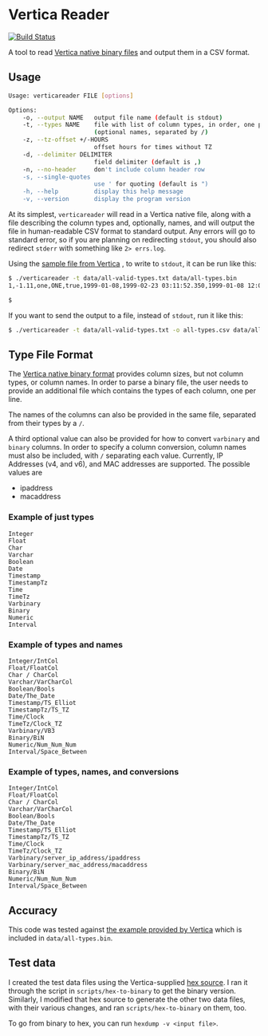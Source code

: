 # Vertica Reader
[![Build Status](https://travis-ci.org/joeygibson/verticareader.svg?branch=master)](https://travis-ci.org/joeygibson/verticareader)

A tool to read [Vertica native binary files](https://www.vertica.com/docs/9.3.x/HTML/Content/Authoring/AdministratorsGuide/BinaryFilesAppendix/CreatingNativeBinaryFormatFiles.htm)
and output them in a CSV format. 

## Usage

```bash
Usage: verticareader FILE [options]

Options:
    -o, --output NAME   output file name (default is stdout)
    -t, --types NAME    file with list of column types, in order, one per line
                        (optional names, separated by /)
    -z, --tz-offset +/-HOURS
                        offset hours for times without TZ
    -d, --delimiter DELIMITER
                        field delimiter (default is ,)
    -n, --no-header     don't include column header row
    -s, --single-quotes
                        use ' for quoting (default is ")
    -h, --help          display this help message
    -v, --version       display the program version
```

At its simplest, `verticareader` will read in a Vertica native file, along with a
file describing the column types and, optionally, names, and will output the file in
human-readable CSV format to standard output. Any errors will go to standard error,
so if you are planning on redirecting `stdout`, you should also redirect `stderr` with
something like `2> errs.log`. 

Using the [sample file from Vertica](https://www.vertica.com/docs/9.3.x/HTML/Content/Authoring/AdministratorsGuide/BinaryFilesAppendix/Example.htm)
, to write to `stdout`, it can be run like this:

```bash
$ ./verticareader -t data/all-valid-types.txt data/all-types.bin
1,-1.11,one,ONE,true,1999-01-08,1999-02-23 03:11:52.350,1999-01-08 12:04:37+00,07:09:23,15:12:34-05,0xABCD,0xABCD,1234532,03:03:03

$
```

If you want to send the output to a file, instead of `stdout`, run it like this:

```bash
$ ./verticareader -t data/all-valid-types.txt -o all-types.csv data/all-types.bin
```

## Type File Format

The [Vertica native binary format](https://www.vertica.com/docs/9.2.x/HTML/Content/Authoring/AdministratorsGuide/BinaryFilesAppendix/CreatingNativeBinaryFormatFiles.htm)
provides column sizes, but not column types, or column names. In
order to parse a binary file, the user needs to provide an additional file which contains the types
of each column, one per line. 

The names of the columns can also be provided in the same file, separated from their types
by a `/`.

A third optional value can also be provided for how to convert `varbinary` and `binary` columns. In
order to specify a column conversion, column names must also be included, with `/` separating each
value. Currently, IP Addresses (v4, and v6), and MAC addresses are supported. The possible values are 

* ipaddress
* macaddress

### Example of just types

```
Integer
Float
Char
Varchar
Boolean
Date
Timestamp
TimestampTz
Time
TimeTz
Varbinary
Binary
Numeric
Interval
```

### Example of types and names

```
Integer/IntCol
Float/FloatCol
Char / CharCol
Varchar/VarCharCol
Boolean/Bools
Date/The_Date
Timestamp/TS_Elliot
TimestampTz/TS_TZ
Time/Clock
TimeTz/Clock_TZ
Varbinary/VB3
Binary/BiN
Numeric/Num_Num_Num
Interval/Space_Between
```

### Example of types, names, and conversions

```
Integer/IntCol
Float/FloatCol
Char / CharCol
Varchar/VarCharCol
Boolean/Bools
Date/The_Date
Timestamp/TS_Elliot
TimestampTz/TS_TZ
Time/Clock
TimeTz/Clock_TZ
Varbinary/server_ip_address/ipaddress
Varbinary/server_mac_address/macaddress
Binary/BiN
Numeric/Num_Num_Num
Interval/Space_Between
```

## Accuracy

This code was tested against [the example provided by Vertica](https://www.vertica.com/docs/9.3.x/HTML/Content/Authoring/AdministratorsGuide/BinaryFilesAppendix/Example.htm)
which is included in `data/all-types.bin`.

## Test data

I created the test data files using the Vertica-supplied [hex source](https://www.vertica.com/docs/9.3.x/HTML/Content/Authoring/AdministratorsGuide/BinaryFilesAppendix/Example.htm).
I ran it through the script in `scripts/hex-to-binary` to get the binary version. Similarly,
I modified that hex source to generate the other two data files, with their various
changes, and ran `scripts/hex-to-binary` on them, too.

To go from binary to hex, you can run `hexdump -v <input file>`.

